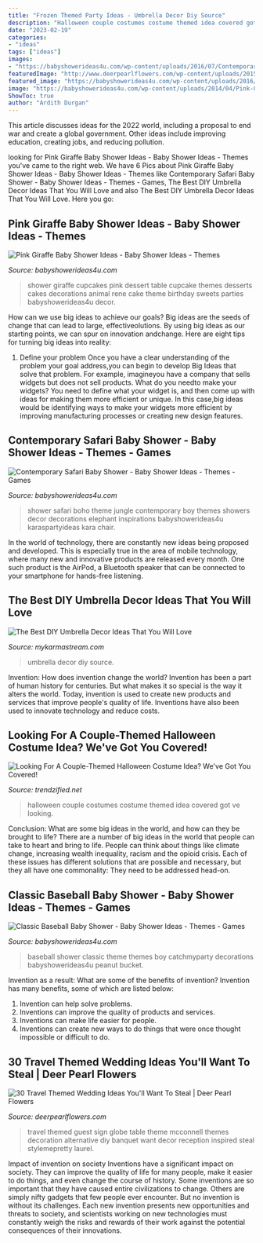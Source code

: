 ```yaml
---
title: "Frozen Themed Party Ideas - Umbrella Decor Diy Source"
description: "Halloween couple costumes costume themed idea covered got ve looking"
date: "2023-02-19"
categories:
- "ideas"
tags: ["ideas"]
images:
- "https://babyshowerideas4u.com/wp-content/uploads/2016/07/Contemporary-Safari-Baby-Shower-Elephant.jpg"
featuredImage: "http://www.deerpearlflowers.com/wp-content/uploads/2015/04/Alternative-Guest-Book-Sign-the-Globe.jpg"
featured_image: "https://babyshowerideas4u.com/wp-content/uploads/2016/07/Classic-Baseball-Baby-Shower-Peanut-Bucket.jpg"
image: "https://babyshowerideas4u.com/wp-content/uploads/2014/04/Pink-Giraffe-Baby-Shower-Dessert-Table-giraffe-cupcake-wrappers.jpg"
ShowToc: true
author: "Ardith Durgan"
---
```



This article discusses ideas for the 2022 world, including a proposal to end war and create a global government. Other ideas include improving education, creating jobs, and reducing pollution.

	

		
looking for Pink Giraffe Baby Shower Ideas - Baby Shower Ideas - Themes you've came to the right web. We have 6 Pics about Pink Giraffe Baby Shower Ideas - Baby Shower Ideas - Themes like Contemporary Safari Baby Shower - Baby Shower Ideas - Themes - Games, The Best DIY Umbrella Decor Ideas That You Will Love and also The Best DIY Umbrella Decor Ideas That You Will Love. Here you go:
		
    
## Pink Giraffe Baby Shower Ideas - Baby Shower Ideas - Themes

<img loading=lazy src="https://babyshowerideas4u.com/wp-content/uploads/2014/04/Pink-Giraffe-Baby-Shower-Dessert-Table-giraffe-cupcake-wrappers.jpg" onerror="this.onerror=null;this.src='https://tse4.mm.bing.net/th?id=OIP.LzSCxqDl00ImogppHC3OvgHaLe&amp;pid=15.1';" alt="Pink Giraffe Baby Shower Ideas - Baby Shower Ideas - Themes">

_Source: babyshowerideas4u.com_

>shower giraffe cupcakes pink dessert table cupcake themes desserts cakes decorations animal rene cake theme birthday sweets parties babyshowerideas4u decor. 

	

How can we use big ideas to achieve our goals?
Big ideas are the seeds of change that can lead to large, effectiveolutions. By using big ideas as our starting points, we can spur on innovation andchange. Here are eight tips for turning big ideas into reality:
1. Define your problem
Once you have a clear understanding of the problem your goal address,you can begin to develop Big Ideas that solve that problem. For example, imagineyou have a company that sells widgets but does not sell products. What do you needto make your widgets? You need to define what your widget is, and then come up with ideas for making them more efficient or unique. In this case,big ideas would be identifying ways to make your widgets more efficient by improving manufacturing processes or creating new design features.


    
## Contemporary Safari Baby Shower - Baby Shower Ideas - Themes - Games

<img loading=lazy src="https://babyshowerideas4u.com/wp-content/uploads/2016/07/Contemporary-Safari-Baby-Shower-Elephant.jpg" onerror="this.onerror=null;this.src='https://tse1.mm.bing.net/th?id=OIP.z28td5wVGpMgUMEUOy1bggHaJv&amp;pid=15.1';" alt="Contemporary Safari Baby Shower - Baby Shower Ideas - Themes - Games">

_Source: babyshowerideas4u.com_

>shower safari boho theme jungle contemporary boy themes showers decor decorations elephant inspirations babyshowerideas4u karaspartyideas kara chair. 

	

In the world of technology, there are constantly new ideas being proposed and developed. This is especially true in the area of mobile technology, where many new and innovative products are released every month. One such product is the AirPod, a Bluetooth speaker that can be connected to your smartphone for hands-free listening.

    
## The Best DIY Umbrella Decor Ideas That You Will Love

<img loading=lazy src="https://mykarmastream.com/wp-content/uploads/2017/05/umbrella-decor-ideas-3.jpg" onerror="this.onerror=null;this.src='https://tse3.mm.bing.net/th?id=OIP.QrFg7dHVkrke1YjkYZIDxQHaE8&amp;pid=15.1';" alt="The Best DIY Umbrella Decor Ideas That You Will Love">

_Source: mykarmastream.com_

>umbrella decor diy source. 

	

Invention: How does invention change the world?
Invention has been a part of human history for centuries. But what makes it so special is the way it alters the world. Today, invention is used to create new products and services that improve people's quality of life. Inventions have also been used to innovate technology and reduce costs.

    
## Looking For A Couple-Themed Halloween Costume Idea? We&#039;ve Got You Covered!

<img loading=lazy src="http://www.trendzified.net/wp-content/uploads/2014/10/1f4ba4c9770656a8dda2b460b37847b9_650x.jpg" onerror="this.onerror=null;this.src='https://tse3.mm.bing.net/th?id=OIP.tvk6GEIR1B0ecy7E5Dz-bQHaJ5&amp;pid=15.1';" alt="Looking For A Couple-Themed Halloween Costume Idea? We&#039;ve Got You Covered!">

_Source: trendzified.net_

>halloween couple costumes costume themed idea covered got ve looking. 

	

Conclusion: What are some big ideas in the world, and how can they be brought to life?
There are a number of big ideas in the world that people can take to heart and bring to life. People can think about things like climate change, increasing wealth inequality, racism and the opioid crisis. Each of these issues has different solutions that are possible and necessary, but they all have one commonality: They need to be addressed head-on.

    
## Classic Baseball Baby Shower - Baby Shower Ideas - Themes - Games

<img loading=lazy src="https://babyshowerideas4u.com/wp-content/uploads/2016/07/Classic-Baseball-Baby-Shower-Peanut-Bucket.jpg" onerror="this.onerror=null;this.src='https://tse1.mm.bing.net/th?id=OIP.3G01XxMiuae49O6jdMnm7gHaJ4&amp;pid=15.1';" alt="Classic Baseball Baby Shower - Baby Shower Ideas - Themes - Games">

_Source: babyshowerideas4u.com_

>baseball shower classic theme themes boy catchmyparty decorations babyshowerideas4u peanut bucket. 

	

Invention as a result: What are some of the benefits of invention?
Invention has many benefits, some of which are listed below: 
1. Invention can help solve problems. 
2. Inventions can improve the quality of products and services. 
3. Inventions can make life easier for people. 
4. Inventions can create new ways to do things that were once thought impossible or difficult to do.

    
## 30 Travel Themed Wedding Ideas You&#039;ll Want To Steal | Deer Pearl Flowers

<img loading=lazy src="http://www.deerpearlflowers.com/wp-content/uploads/2015/04/Alternative-Guest-Book-Sign-the-Globe.jpg" onerror="this.onerror=null;this.src='https://tse4.mm.bing.net/th?id=OIP.9Nbcun9bnEiUDl92iKBdTAHaLG&amp;pid=15.1';" alt="30 Travel Themed Wedding Ideas You&#039;ll Want To Steal | Deer Pearl Flowers">

_Source: deerpearlflowers.com_

>travel themed guest sign globe table theme mcconnell themes decoration alternative diy banquet want decor reception inspired steal stylemepretty laurel. 

	

Impact of invention on society
Inventions have a significant impact on society. They can improve the quality of life for many people, make it easier to do things, and even change the course of history. Some inventions are so important that they have caused entire civilizations to change. Others are simply nifty gadgets that few people ever encounter. But no invention is without its challenges. Each new invention presents new opportunities and threats to society, and scientists working on new technologies must constantly weigh the risks and rewards of their work against the potential consequences of their innovations.

